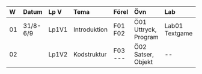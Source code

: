 | W  | Datum    | Lp V  | Tema         | Förel   | Övn                  | Lab            |
|:---|:---------|:------|:-------------|:--------|:---------------------|:---------------|
| 01 | 31/8-6/9 | Lp1V1 | Introduktion | F01 F02 | Ö01 Uttryck, Program | Lab01 Textgame |
| 02 |          | Lp1V2 | Kodstruktur  | F03 --- | Ö02 Satser, Objekt   | --             |